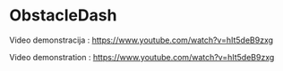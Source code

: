 # ObstacleDash
Video demonstracija : https://www.youtube.com/watch?v=hIt5deB9zxg

Video demonstration : https://www.youtube.com/watch?v=hIt5deB9zxg
